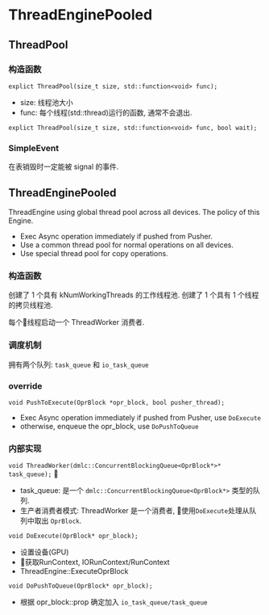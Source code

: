 ThreadEnginePooled
=====

ThreadPool
----

### 构造函数

`explict ThreadPool(size_t size, std::function<void> func);`

+ size: 线程池大小
+ func: 每个线程(std::thread)运行的函数, 通常不会退出.

`explict ThreadPool(size_t size, std::function<void> func, bool wait);`

### SimpleEvent

在表销毁时一定能被 signal 的事件.

ThreadEnginePooled
---

ThreadEngine using global thread pool across all devices.
The policy of this Engine.
+ Exec Async operation immediately if pushed from Pusher.
+ Use a common thread pool for normal operations on all devices.
+ Use special thread pool for copy operations.

### 构造函数

创建了 1 个具有 kNumWorkingThreads 的工作线程池.
创建了 1 个具有 1 个线程的拷贝线程池.

每个线程启动一个 ThreadWorker 消费者.

### 调度机制

拥有两个队列: 
`task_queue` 和 `io_task_queue` 

### override

`void PushToExecute(OprBlock *opr_block, bool pusher_thread);`

+ Exec Async operation immediately if pushed from Pusher, use `DoExecute`
+ otherwise, enqueue the opr_block, use `DoPushToQueue`

### 内部实现

`void ThreadWorker(dmlc::ConcurrentBlockingQueue<OprBlock*>* task_queue);`

+ task_queue: 是一个 `dmlc::ConcurrentBlockingQueue<OprBlock*>` 类型的队列.
+ 生产者消费者模式: ThreadWorker 是一个消费者, 使用`DoExecute`处理从队列中取出 `OprBlock`.

`void DoExecute(OprBlock* opr_block);`

+ 设置设备(GPU)
+ 获取RunContext, IORunContext/RunContext
+ ThreadEngine::ExecuteOprBlock

`void DoPushToQueue(OprBlock* opr_block);`
+ 根据 opr_block::prop 确定加入 `io_task_queue/task_queue`